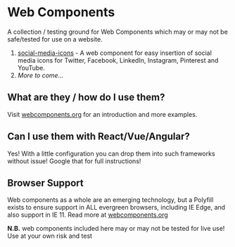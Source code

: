 # Web Components

A collection / testing ground for Web Components which may or may not be safe/tested for use on a website.

1. [social-media-icons](/staffordlong/web-components/tree/master/social-media-icons) - A web component for easy insertion of social media icons for Twitter, Facebook, LinkedIn, Instagram, Pinterest and YouTube.
2. *More to come...*

## What are they / how do I use them?

Visit [webcomponents.org](https://www.webcomponents.org/introduction) for an introduction and more examples.

## Can I use them with React/Vue/Angular?

Yes! With a little configuration you can drop them into such frameworks without issue! Google that for full instructions!

## Browser Support

Web components as a whole are an emerging technology, but a Polyfill exists to ensure support in ALL evergreen browsers, including IE Edge, and also support in IE 11. Read more at [webcomponents.org](https://www.webcomponents.org/polyfills)

**N.B.** web components included here may or may not be tested for live use! Use at your own risk and test
